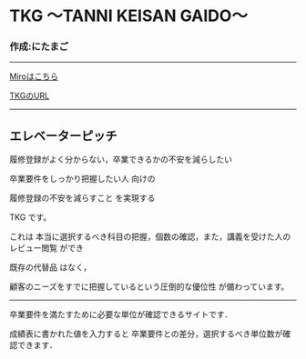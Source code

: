 # TKG 〜TANNI KEISAN GAIDO〜
### 作成:にたまご
___

[Miroはこちら](https://miro.com/app/board/o9J_lvA2OUA=/)

[TKGのURL](https://nichika0617.github.io/TKG/)
___

## エレベーターピッチ

履修登録がよく分からない，卒業できるかの不安を減らしたい

卒業要件をしっかり把握したい人 向けの

履修登録の不安を減らすこと を実現する

 TKG です。
 
これは  本当に選択するべき科目の把握，個数の確認，また，講義を受けた人のレビュー閲覧  ができ

既存の代替品 はなく，

顧客のニーズをすでに把握しているという圧倒的な優位性  が備わっています。

___

卒業要件を満たすために必要な単位が確認できるサイトです．

成績表に書かれた値を入力すると
卒業要件との差分，選択するべき単位数が確認できます．
